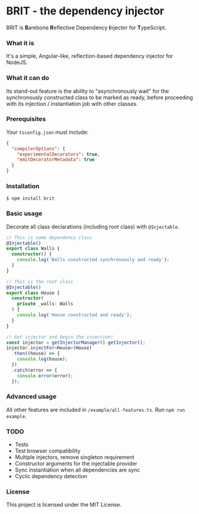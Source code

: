 # BRIT - the dependency injector

BRIT is **B**arebone **R**eflective Dependency **I**njector for **T**ypeScript.

### What it is

It's a simple, Angular-like, reflection-based dependency injector for NodeJS.

### What it can do

Its stand-out feature is the ability to "asynchronously wait" for the synchronously constructed class
to be marked as ready, before proceeding with its injection / instantiation job with other classes.

### Prerequisites

Your `tsconfig.json` must include:

```json
{
  "compilerOptions": {
    "experimentalDecorators": true,
    "emitDecoratorMetadata": true  
  }
}
```

### Installation

```
$ npm install brit
```

### Basic usage

Decorate all class declarations (including root class) with `@Injectable`.

```typescript
// This is some dependency class
@Injectable()
export class Walls {
  constructor() {
    console.log('Walls constructed synchronously and ready');
  }
}

// This is the root class
@Injectable()
export class House {
  constructor(
    private _walls: Walls
  ) {
    console.log('House constructed and ready');
  }
}

// Get injector and begin the injection!
const injector = getInjectorManager().getInjector();
injector.injectFor<House>(House)
  .then((house) => {
    console.log(house);
  })
  .catch(error => {
    console.error(error);
  });
```

### Advanced usage

All other features are included in `/example/all-features.ts`. Run `npm run example`.

### TODO

* Tests
* Test browser compatibility
* Multiple injectors, remove singleton requirement
* Constructor arguments for the injectable provider
* Sync instantiation when all dependencies are sync
* Cyclic dependency detection

### License

This project is licensed under the MIT License.
